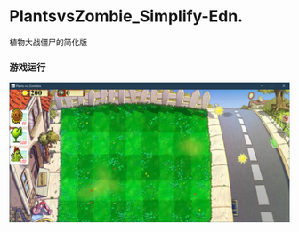# PlantsvsZombie_Simplify-Edn.
植物大战僵尸的简化版

### 游戏运行
![preview](https://github.com/gchensz/PlantsvsZombie_Simplify-Edn./blob/master/preview.png)